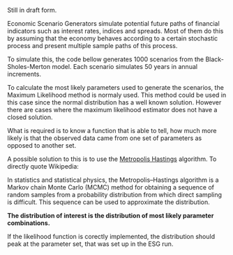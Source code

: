 Still in draft form.


Economic Scenario Generators simulate potential future paths of financial indicators such as interest rates, indices and spreads. Most of them do this by assuming that the economy behaves according to a certain stochastic process and present multiple sample paths of this process.

To simulate this, the code bellow generates 1000 scenarios from the Black-Sholes-Merton model. Each scenario simulates 50 years in annual increments.

To calculate the most likely parameters used to generate the scenarios, the Maximum Likelihood method is normaly used.
This method could be used in this case since the normal distribution has a well known solution. However there are cases where the maximum likelihood estimator does not have a closed solution. 

What is required is to know a function that is able to tell, how much more likely is that the observed data came from one set of parameters as opposed to another set.

A possible solution to this is to use the [Metropolis Hastings](https://en.wikipedia.org/wiki/Metropolis%E2%80%93Hastings_algorithm) algorithm. To directly quote Wikipedia:

In statistics and statistical physics, the Metropolis–Hastings algorithm is a Markov chain Monte Carlo (MCMC) method for obtaining a sequence of random samples from a probability distribution from which direct sampling is difficult. This sequence can be used to approximate the distribution.

<b> The distribution of interest is the distribution of most likely parameter combinations.</b>  

If the likelihood function is corectly implemented, the distribution should peak at the parameter set, that was set up in the ESG run.
